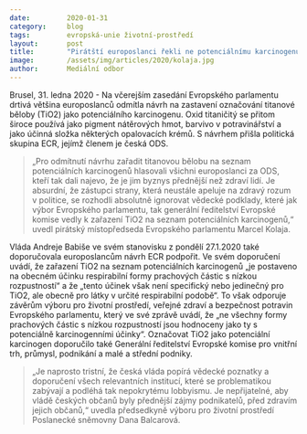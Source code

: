 ```yaml
---
date:         2020-01-31
category:     blog
tags:         evropská-unie životní-prostředí
layout:       post
title:        "Pirátští europoslanci řekli ne potenciálnímu karcinogenu, česká vláda žádala opak"
image:        /assets/img/articles/2020/kolaja.jpg
author:       Mediální odbor
---
```



Brusel, 31. ledna 2020 - Na včerejším zasedání Evropského parlamentu drtivá většina europoslanců odmítla návrh na zastavení označování titanové běloby (TiO2) jako potenciálního karcinogenu. Oxid titaničitý se přitom široce používá jako pigment nátěrových hmot, barvivo v potravinářství a jako účinná složka některých opalovacích krémů. S návrhem přišla politická skupina ECR, jejímž členem je česká ODS.


> „Pro odmítnutí návrhu zařadit titanovou bělobu na seznam potenciálních karcinogenů hlasovali všichni europoslanci za ODS, kteří tak dali najevo, že je jim byznys přednější než zdraví lidí. Je absurdní, že zástupci strany, která neustále apeluje na zdravý rozum v politice, se rozhodli absolutně ignorovat vědecké podklady, které jak výbor Evropského parlamentu, tak generální ředitelství Evropské komise vedly k zařazení TiO2 na seznam potenciálních karcinogenů,“ uvedl pirátský místopředseda Evropského parlamentu Marcel Kolaja.

 

Vláda Andreje Babiše ve svém stanovisku z pondělí 27.1.2020 také doporučovala europoslancům návrh ECR podpořit. Ve svém doporučení uvádí, že zařazení TiO2 na seznam potenciálních karcinogenů „je postaveno na obecném účinku respirabilní formy prachových částic s nízkou rozpustností“ a že „tento účinek však není specifický nebo jedinečný pro TiO2, ale obecně pro látky v určité respirabilní podobě“. To však odporuje závěrům výboru pro životní prostředí, veřejné zdraví a bezpečnost potravin Evropského parlamentu, který ve své zprávě uvádí, že „ne všechny formy prachových částic s nízkou rozpustností jsou hodnoceny jako ty s potenciálně karcinogenními účinky“. Označovat TiO2 jako potenciální karcinogen doporučilo také Generální ředitelství Evropské komise pro vnitřní trh, průmysl, podnikání a malé a střední podniky.

 

> „Je naprosto tristní, že česká vláda popírá vědecké poznatky a doporučení všech relevantních institucí, které se problematikou zabývají a podléhá tak nepokrytému lobbyismu. Je nepřijatelné, aby vládě českých občanů byly přednější zájmy podnikatelů, před zdravím jejich občanů,“ uvedla předsedkyně výboru pro životní prostředí Poslanecké sněmovny Dana Balcarová.
